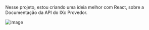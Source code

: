 Nesse projeto, estou criando uma ideia melhor com React, sobre a Documentação da API do IXc Provedor.

![image](https://github.com/user-attachments/assets/2afb4f54-61ad-4623-983e-1c3c9616426a)

